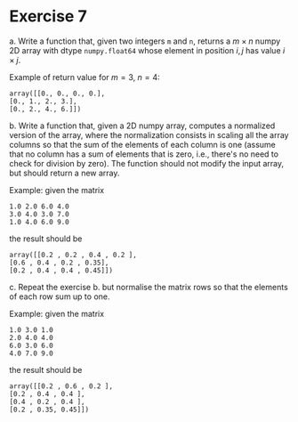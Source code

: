 # Exercise 7

a. Write a function that, given two integers `m` and `n`, returns a $m \times n$ numpy 2D array with dtype `numpy.float64` whose element in position $i, j$ has value $i \times j$.

Example of return value for $m = 3$, $n = 4$:

`array([[0., 0., 0., 0.],`\
`[0., 1., 2., 3.],`\
`[0., 2., 4., 6.]])`

b. Write a function that, given a 2D numpy array, computes a normalized version of the array, where the normalization consists in scaling all the array columns so that the sum of the elements of each column is one (assume that no column has a sum of elements that is zero, i.e., there's no need to check for division by zero). The function should not modify the input array, but should return a new array.

Example: given the matrix

`1.0 2.0 6.0 4.0`\
`3.0 4.0 3.0 7.0`\
`1.0 4.0 6.0 9.0`

the result should be

`array([[0.2 , 0.2 , 0.4 , 0.2 ],`\
`[0.6 , 0.4 , 0.2 , 0.35],`\
`[0.2 , 0.4 , 0.4 , 0.45]])`

c. Repeat the exercise b. but normalise the matrix rows so that the elements of each row sum up to one.

Example: given the matrix

`1.0 3.0 1.0`\
`2.0 4.0 4.0`\
`6.0 3.0 6.0`\
`4.0 7.0 9.0`

the result should be

`array([[0.2 , 0.6 , 0.2 ],`\
`[0.2 , 0.4 , 0.4 ],`\
`[0.4 , 0.2 , 0.4 ],`\
`[0.2 , 0.35, 0.45]])`
